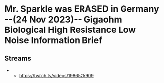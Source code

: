 # Mr. Sparkle was ERASED in Germany --(24 Nov 2023)-- Gigaohm Biological High Resistance Low Noise Information Brief

## Streams
- - https://twitch.tv/videos/1986525909


